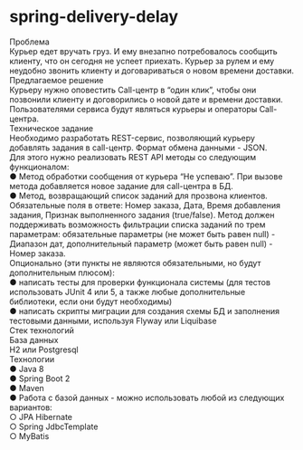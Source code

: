 # spring-delivery-delay
Проблема <br>
Курьер едет вручать груз. И ему внезапно потребовалось сообщить клиенту, что он сегодня не успеет приехать. 
Курьер за рулем и ему неудобно звонить клиенту и договариваться о новом времени доставки. <br>
Предлагаемое решение <br>
Курьеру нужно оповестить Call-центр в “один клик”, чтобы они позвонили клиенту и договорились о новой дате и времени доставки. 
Пользователями сервиса будут являться курьеры и операторы Call-центра. <br>
Техническое задание <br>
Необходимо разработать REST-сервис, позволяющий курьеру добавлять задания в call-центр. Формат обмена данными - JSON. <br>
Для этого нужно реализовать REST API методы со следующим функционалом: <br>
● Метод обработки сообщения от курьера “Не успеваю”. При вызове метода добавляется новое задание для call-центра в БД. <br>
● Метод, возвращающий список заданий для прозвона клиентов. 
Обязательные поля в ответе: ​Номер заказа​, ​Дата, Время добавления задания, Признак выполненного задания (true/false)​. 
Метод должен поддерживать возможность фильтрации списка заданий по трем параметрам: обязательные параметры (не может быть равен null) - Диапазон дат​, 
дополнительный параметр (может быть равен null) - ​Номер заказа​. <br>
Опционально (эти пункты не являются обязательными, но будут дополнительным плюсом): <br>
● написать тесты для проверки функционала системы (для тестов использовать JUnit 4 или 5, а также любые дополнительные библиотеки, если они будут необходимы) <br>
● написать скрипты миграции для создания схемы БД и заполнения тестовыми данными, используя Flyway или Liquibase <br>
Стек технологий <br>
База данных <br>
H2 или Postgresql <br>
Технологии <br>
● Java 8 <br>
● Spring Boot 2 <br>
● Maven <br>
● Работа с базой данных - можно использовать любой из следующих вариантов: <br>
○ JPA Hibernate <br>
○ Spring JdbcTemplate <br>
○ MyBatis <br>
